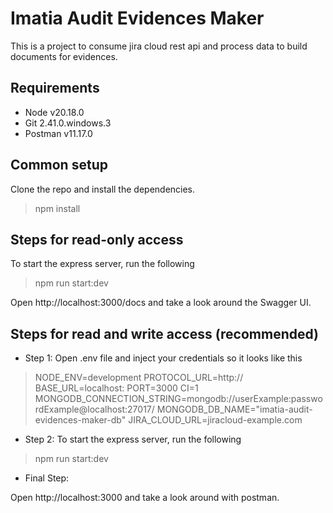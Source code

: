 # Imatia Audit Evidences Maker
This is a project to consume jira cloud rest api and process data to build documents for evidences.

## Requirements

- Node v20.18.0
- Git 2.41.0.windows.3
- Postman v11.17.0

## Common setup

Clone the repo and install the dependencies.

> npm install

## Steps for read-only access

To start the express server, run the following

>   npm run start:dev

Open http://localhost:3000/docs and take a look around the Swagger UI.

## Steps for read and write access (recommended)

- Step 1: Open .env file and inject your credentials so it looks like this

>   NODE_ENV=development
    PROTOCOL_URL=http://
    BASE_URL=localhost:
    PORT=3000
    CI=1
    MONGODB_CONNECTION_STRING=mongodb://userExample:passwordExample@localhost:27017/
    MONGODB_DB_NAME="imatia-audit-evidences-maker-db"
    JIRA_CLOUD_URL=jiracloud-example.com 


- Step 2: To start the express server, run the following

> npm run start:dev

- Final Step:

Open http://localhost:3000 and take a look around with postman.